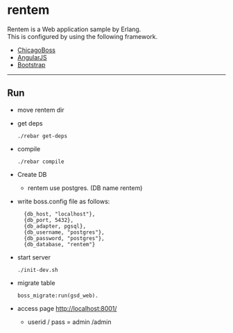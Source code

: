 rentem
======

Rentem is a Web application sample by Erlang.  
This is configured by using the following framework.

* [ChicagoBoss](http://www.chicagoboss.org/)
* [AngularJS](http://angularjs.org/)
* [Bootstrap](http://getbootstrap.com/)

---

## Run

* move rentem dir
* get deps

  `./rebar get-deps`
  
* compile
  
    `./rebar compile`
    
* Create DB
  * rentem use postgres. (DB name rentem)
* write boss.config file as follows:

        {db_host, "localhost"},
        {db_port, 5432},
        {db_adapter, pgsql},
        {db_username, "postgres"},
        {db_password, "postgres"},
        {db_database, "rentem"}

* start server

  `./init-dev.sh`

* migrate table

  `boss_migrate:run(gsd_web).`
  
  
* access page [http://localhost:8001/](http://localhost:8001/)
    * userid / pass = admin /admin